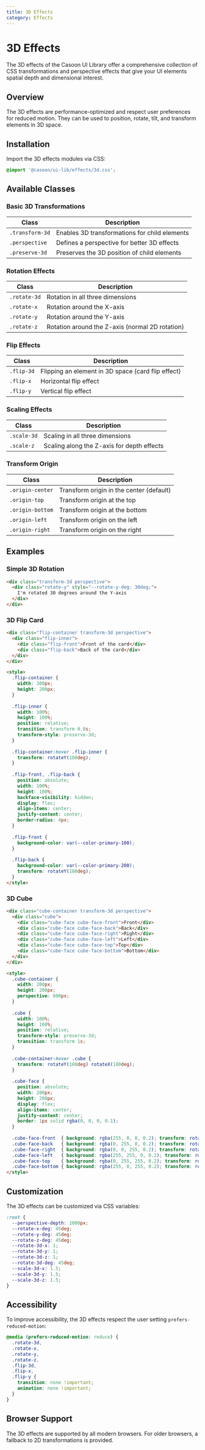 ```yaml
---
title: 3D Effects
category: Effects
---
```


# 3D Effects

The 3D effects of the Casoon UI Library offer a comprehensive collection of CSS transformations and perspective effects that give your UI elements spatial depth and dimensional interest.

## Overview

The 3D effects are performance-optimized and respect user preferences for reduced motion. They can be used to position, rotate, tilt, and transform elements in 3D space.

## Installation

Import the 3D effects modules via CSS:

```css
@import '@casoon/ui-lib/effects/3d.css';
```

## Available Classes

### Basic 3D Transformations

| Class | Description |
|--------|-------------|
| `.transform-3d` | Enables 3D transformations for child elements |
| `.perspective` | Defines a perspective for better 3D effects |
| `.preserve-3d` | Preserves the 3D position of child elements |

### Rotation Effects

| Class | Description |
|--------|-------------|
| `.rotate-3d` | Rotation in all three dimensions |
| `.rotate-x` | Rotation around the X-axis |
| `.rotate-y` | Rotation around the Y-axis |
| `.rotate-z` | Rotation around the Z-axis (normal 2D rotation) |

### Flip Effects

| Class | Description |
|--------|-------------|
| `.flip-3d` | Flipping an element in 3D space (card flip effect) |
| `.flip-x` | Horizontal flip effect |
| `.flip-y` | Vertical flip effect |

### Scaling Effects

| Class | Description |
|--------|-------------|
| `.scale-3d` | Scaling in all three dimensions |
| `.scale-z` | Scaling along the Z-axis for depth effects |

### Transform Origin

| Class | Description |
|--------|-------------|
| `.origin-center` | Transform origin in the center (default) |
| `.origin-top` | Transform origin at the top |
| `.origin-bottom` | Transform origin at the bottom |
| `.origin-left` | Transform origin on the left |
| `.origin-right` | Transform origin on the right |

## Examples

### Simple 3D Rotation

```html
<div class="transform-3d perspective">
  <div class="rotate-y" style="--rotate-y-deg: 30deg;">
    I'm rotated 30 degrees around the Y-axis
  </div>
</div>
```

### 3D Flip Card

```html
<div class="flip-container transform-3d perspective">
  <div class="flip-inner">
    <div class="flip-front">Front of the card</div>
    <div class="flip-back">Back of the card</div>
  </div>
</div>

<style>
  .flip-container {
    width: 300px;
    height: 200px;
  }
  
  .flip-inner {
    width: 100%;
    height: 100%;
    position: relative;
    transition: transform 0.8s;
    transform-style: preserve-3d;
  }
  
  .flip-container:hover .flip-inner {
    transform: rotateY(180deg);
  }
  
  .flip-front, .flip-back {
    position: absolute;
    width: 100%;
    height: 100%;
    backface-visibility: hidden;
    display: flex;
    align-items: center;
    justify-content: center;
    border-radius: 4px;
  }
  
  .flip-front {
    background-color: var(--color-primary-100);
  }
  
  .flip-back {
    background-color: var(--color-primary-200);
    transform: rotateY(180deg);
  }
</style>
```

### 3D Cube

```html
<div class="cube-container transform-3d perspective">
  <div class="cube">
    <div class="cube-face cube-face-front">Front</div>
    <div class="cube-face cube-face-back">Back</div>
    <div class="cube-face cube-face-right">Right</div>
    <div class="cube-face cube-face-left">Left</div>
    <div class="cube-face cube-face-top">Top</div>
    <div class="cube-face cube-face-bottom">Bottom</div>
  </div>
</div>

<style>
  .cube-container {
    width: 200px;
    height: 200px;
    perspective: 800px;
  }
  
  .cube {
    width: 100%;
    height: 100%;
    position: relative;
    transform-style: preserve-3d;
    transition: transform 1s;
  }
  
  .cube-container:hover .cube {
    transform: rotateY(180deg) rotateX(180deg);
  }
  
  .cube-face {
    position: absolute;
    width: 200px;
    height: 200px;
    display: flex;
    align-items: center;
    justify-content: center;
    border: 1px solid rgba(0, 0, 0, 0.1);
  }
  
  .cube-face-front  { background: rgba(255, 0, 0, 0.2); transform: rotateY(0deg) translateZ(100px); }
  .cube-face-back   { background: rgba(0, 255, 0, 0.2); transform: rotateY(180deg) translateZ(100px); }
  .cube-face-right  { background: rgba(0, 0, 255, 0.2); transform: rotateY(90deg) translateZ(100px); }
  .cube-face-left   { background: rgba(255, 255, 0, 0.2); transform: rotateY(-90deg) translateZ(100px); }
  .cube-face-top    { background: rgba(0, 255, 255, 0.2); transform: rotateX(90deg) translateZ(100px); }
  .cube-face-bottom { background: rgba(255, 0, 255, 0.2); transform: rotateX(-90deg) translateZ(100px); }
</style>
```

## Customization

The 3D effects can be customized via CSS variables:

```css
:root {
  --perspective-depth: 1000px;
  --rotate-x-deg: 45deg;
  --rotate-y-deg: 45deg;
  --rotate-z-deg: 45deg;
  --rotate-3d-x: 1;
  --rotate-3d-y: 1;
  --rotate-3d-z: 1;
  --rotate-3d-deg: 45deg;
  --scale-3d-x: 1.5;
  --scale-3d-y: 1.5;
  --scale-3d-z: 1.5;
}
```

## Accessibility

To improve accessibility, the 3D effects respect the user setting `prefers-reduced-motion`:

```css
@media (prefers-reduced-motion: reduce) {
  .rotate-3d,
  .rotate-x,
  .rotate-y,
  .rotate-z,
  .flip-3d,
  .flip-x,
  .flip-y {
    transition: none !important;
    animation: none !important;
  }
}
```

## Browser Support

The 3D effects are supported by all modern browsers. For older browsers, a fallback to 2D transformations is provided. 